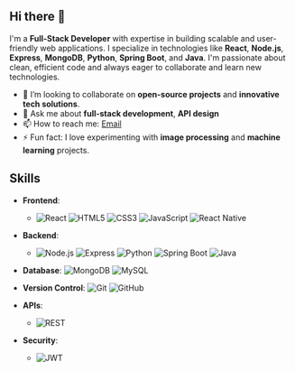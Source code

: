 ## Hi there 👋

I'm a **Full-Stack Developer** with expertise in building scalable and user-friendly web applications. I specialize in technologies like **React**, **Node.js**, **Express**, **MongoDB**, **Python**, **Spring Boot**, and **Java**. I'm passionate about clean, efficient code and always eager to collaborate and learn new technologies.

- 👯 I’m looking to collaborate on **open-source projects** and **innovative tech solutions**.
- 💬 Ask me about **full-stack development**, **API design**
- 📫 How to reach me: [Email](mailto:beamlaktatek@gmail.com)
- ⚡ Fun fact: I love experimenting with **image processing** and **machine learning** projects.

## Skills

- **Frontend**:
  - ![React](https://img.shields.io/badge/-React-blue)  ![HTML5](https://img.shields.io/badge/-HTML5-orange)  ![CSS3](https://img.shields.io/badge/-CSS3-blue)  ![JavaScript](https://img.shields.io/badge/-JavaScript-yellow)  ![React Native](https://img.shields.io/badge/-React%20Native-blue)

- **Backend**:
  - ![Node.js](https://img.shields.io/badge/-Node.js-green)  ![Express](https://img.shields.io/badge/-Express-yellow)  ![Python](https://img.shields.io/badge/-Python-blue)  ![Spring Boot](https://img.shields.io/badge/-Spring%20Boot-green)  ![Java](https://img.shields.io/badge/-Java-red)

- **Database**:
  ![MongoDB](https://img.shields.io/badge/-MongoDB-green) ![MySQL](https://img.shields.io/badge/-MySQL-blue)

- **Version Control**:
  ![Git](https://img.shields.io/badge/-Git-orange)  ![GitHub](https://img.shields.io/badge/-GitHub-black)

- **APIs**:
  - ![REST](https://img.shields.io/badge/-REST-red)

- **Security**:
  - ![JWT](https://img.shields.io/badge/-JWT-yellow)


